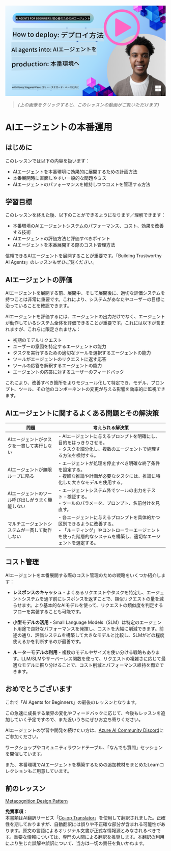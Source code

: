 <!--
CO_OP_TRANSLATOR_METADATA:
{
  "original_hash": "1ad5de6a6388d02c145a92dd04358bab",
  "translation_date": "2025-07-12T13:36:19+00:00",
  "source_file": "10-ai-agents-production/README.md",
  "language_code": "ja"
}
-->
[![AI Agents In Production](../../../translated_images/lesson-10-thumbnail.2b79a30773db093e0b4fb47aaa618069e0afb4745fad4836526cf51df87f9ac9.ja.png)](https://youtu.be/l4TP6IyJxmQ?si=IvCW3cbw0NJ2mUMV)

> _(上の画像をクリックすると、このレッスンの動画がご覧いただけます)_
# AIエージェントの本番運用

## はじめに

このレッスンでは以下の内容を扱います：

- AIエージェントを本番環境に効果的に展開するための計画方法
- 本番展開時に直面しやすい一般的な問題やミス
- AIエージェントのパフォーマンスを維持しつつコストを管理する方法

## 学習目標

このレッスンを終えた後、以下のことができるようになります／理解できます：

- 本番環境のAIエージェントシステムのパフォーマンス、コスト、効果を改善する技術
- AIエージェントの評価方法と評価すべきポイント
- AIエージェントを本番展開する際のコスト管理方法

信頼できるAIエージェントを展開することが重要です。「Building Trustworthy AI Agents」のレッスンもぜひご覧ください。

## AIエージェントの評価

AIエージェントを展開する前、展開中、そして展開後に、適切な評価システムを持つことは非常に重要です。これにより、システムがあなたやユーザーの目標に沿っていることを確認できます。

AIエージェントを評価するには、エージェントの出力だけでなく、エージェントが動作しているシステム全体を評価できることが重要です。これには以下が含まれますが、これらに限定されません：

- 初期のモデルリクエスト
- ユーザーの意図を特定するエージェントの能力
- タスクを実行するための適切なツールを選択するエージェントの能力
- ツールがエージェントのリクエストに返す応答
- ツールの応答を解釈するエージェントの能力
- エージェントの応答に対するユーザーのフィードバック

これにより、改善すべき箇所をよりモジュール化して特定でき、モデル、プロンプト、ツール、その他のコンポーネントの変更が与える影響を効率的に監視できます。

## AIエージェントに関するよくある問題とその解決策

| **問題**                                      | **考えられる解決策**                                                                                                                                                                                                     |
| ---------------------------------------------- | -------------------------------------------------------------------------------------------------------------------------------------------------------------------------------------------------------------------------- |
| AIエージェントがタスクを一貫して実行しない     | - AIエージェントに与えるプロンプトを明確にし、目的をはっきりさせる。<br>- タスクを細分化し、複数のエージェントで処理する方法を検討する。                                                      |
| AIエージェントが無限ループに陥る               | - エージェントが処理を停止すべき明確な終了条件を設定する。<br>- 複雑な推論や計画が必要なタスクには、推論に特化した大きなモデルを使用する。 |
| AIエージェントのツール呼び出しがうまく機能しない | - エージェントシステム外でツールの出力をテスト・検証する。<br>- ツールのパラメータ、プロンプト、名前付けを見直す。                                                                                        |
| マルチエージェントシステムが一貫して動作しない | - 各エージェントに与えるプロンプトを具体的かつ区別できるように改善する。<br>- 「ルーティング」やコントローラーエージェントを使った階層的なシステムを構築し、適切なエージェントを選定する。         |

## コスト管理

AIエージェントを本番展開する際のコスト管理のための戦略をいくつか紹介します：

- **レスポンスのキャッシュ** - よくあるリクエストやタスクを特定し、エージェントシステムを通す前にレスポンスを返すことで、類似リクエストの量を減らせます。より基本的なAIモデルを使って、リクエストの類似度を判定するフローを実装することも可能です。

- **小型モデルの活用** - Small Language Models（SLM）は特定のエージェント用途で良好なパフォーマンスを発揮し、コストを大幅に削減できます。前述の通り、評価システムを構築して大きなモデルと比較し、SLMがどの程度使えるかを判断するのが最善です。

- **ルーターモデルの利用** - 複数のモデルやサイズを使い分ける戦略もあります。LLM/SLMやサーバーレス関数を使って、リクエストの複雑さに応じて最適なモデルに振り分けることで、コスト削減とパフォーマンス維持を両立できます。

## おめでとうございます

これで「AI Agents for Beginners」の最後のレッスンとなります。

この急速に成長する業界の変化やフィードバックに応じて、今後もレッスンを追加していく予定ですので、また近いうちにぜひお立ち寄りください。

AIエージェントの学習や開発を続けたい方は、<a href="https://discord.gg/kzRShWzttr" target="_blank">Azure AI Community Discord</a>にご参加ください。

ワークショップやコミュニティラウンドテーブル、「なんでも質問」セッションを開催しています。

また、本番環境でAIエージェントを構築するための追加教材をまとめたLearnコレクションもご用意しています。

## 前のレッスン

[Metacognition Design Pattern](../09-metacognition/README.md)

**免責事項**：  
本書類はAI翻訳サービス「[Co-op Translator](https://github.com/Azure/co-op-translator)」を使用して翻訳されました。正確性を期しておりますが、自動翻訳には誤りや不正確な部分が含まれる可能性があります。原文の言語によるオリジナル文書が正式な情報源とみなされるべきです。重要な情報については、専門の人間による翻訳を推奨します。本翻訳の利用により生じた誤解や誤訳について、当方は一切の責任を負いかねます。